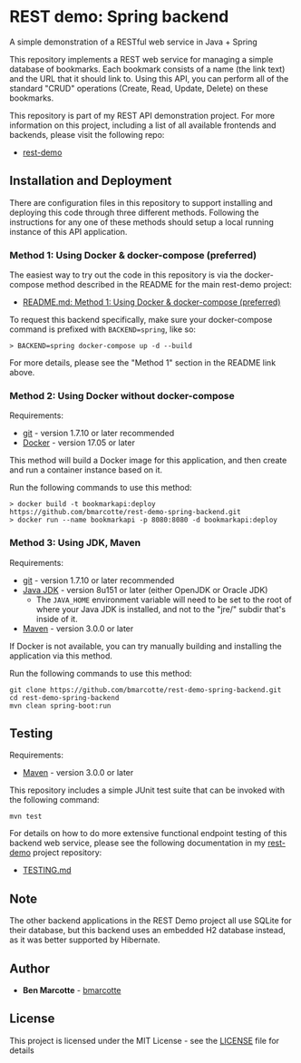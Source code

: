 # REST demo: Spring backend
A simple demonstration of a RESTful web service in Java + Spring

This repository implements a REST web service for managing a simple database of bookmarks.  Each bookmark consists of
a name (the link text) and the URL that it should link to.  Using this API, you can perform all of the standard "CRUD"
operations (Create, Read, Update, Delete) on these bookmarks.

This repository is part of my REST API demonstration project.  For more information on this project, including a list
of all available frontends and backends, please visit the following repo:
* [rest-demo](https://github.com/bmarcotte/rest-demo/)

## Installation and Deployment

There are configuration files in this repository to support installing and deploying this code through three different
methods.  Following the instructions for any one of these methods should setup a local running instance of this API
application.

### Method 1: Using Docker & docker-compose (preferred)

The easiest way to try out the code in this repository is via the docker-compose method described in the README for the
main rest-demo project:
* [README.md: Method 1: Using Docker & docker-compose (preferred)](https://github.com/bmarcotte/rest-demo/blob/master/README.md#method-1-using-docker--docker-compose-preferred)

To request this backend specifically, make sure your docker-compose command is prefixed with `BACKEND=spring`, like so:
```
> BACKEND=spring docker-compose up -d --build
```

For more details, please see the "Method 1" section in the README link above.

### Method 2: Using Docker without docker-compose

Requirements:
* [git](https://git-scm.com/book/en/v2/Getting-Started-Installing-Git) - version 1.7.10 or later recommended
* [Docker](https://www.docker.com/get-docker) - version 17.05 or later

This method will build a Docker image for this application, and then create and run a container instance based on it.

Run the following commands to use this method:
```
> docker build -t bookmarkapi:deploy https://github.com/bmarcotte/rest-demo-spring-backend.git
> docker run --name bookmarkapi -p 8080:8080 -d bookmarkapi:deploy
```

### Method 3: Using JDK, Maven

Requirements:
* [git](https://git-scm.com/book/en/v2/Getting-Started-Installing-Git) - version 1.7.10 or later recommended
* [Java JDK](http://openjdk.java.net/install/) - version 8u151 or later (either OpenJDK or Oracle JDK)
  * The `JAVA_HOME` environment variable will need to be set to the root of where your Java JDK is installed, and not to the "jre/" subdir that's inside of it.
* [Maven](https://maven.apache.org/install.html) - version 3.0.0 or later

If Docker is not available, you can try manually building and installing the application via this method.

Run the following commands to use this method:
```
git clone https://github.com/bmarcotte/rest-demo-spring-backend.git
cd rest-demo-spring-backend
mvn clean spring-boot:run
```

## Testing

Requirements:
* [Maven](https://maven.apache.org/install.html) - version 3.0.0 or later

This repository includes a simple JUnit test suite that can be invoked with the following command:

```
mvn test
```

For details on how to do more extensive functional endpoint testing of this backend web service, please see the
following documentation in my [rest-demo](https://github.com/bmarcotte/rest-demo) project repository:
* [TESTING.md](https://github.com/bmarcotte/rest-demo/blob/master/TESTING.md)

## Note

The other backend applications in the REST Demo project all use SQLite for their database, but this backend
uses an embedded H2 database instead, as it was better supported by Hibernate.

## Author

* **Ben Marcotte** - [bmarcotte](https://github.com/bmarcotte)

## License

This project is licensed under the MIT License - see the [LICENSE](LICENSE) file for details
